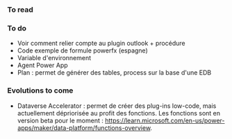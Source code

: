### To read


### To do
- Voir comment relier compte au plugin outlook + procédure
- Code exemple de formule powerfx (espagne)
- Variable d'environnement
- Agent Power App
- Plan : permet de générer des tables, process sur la base d'une EDB

### Evolutions to come
- Dataverse Accelerator : permet de créer des plug-ins low-code, mais actuellement dépriorisée au profit des fonctions. Les fonctions sont en version beta pour le moment : https://learn.microsoft.com/en-us/power-apps/maker/data-platform/functions-overview.
